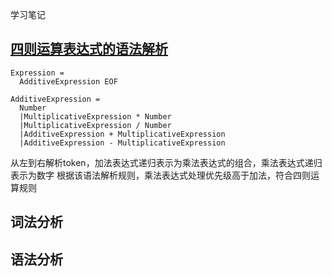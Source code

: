 学习笔记

## [四则运算表达式的语法解析](./additive_experssion.html)

```
Expression = 
  AdditiveExpression EOF
  
AdditiveExpression = 
  Number
  |MultiplicativeExpression * Number
  |MultiplicativeExpression / Number
  |AdditiveExpression + MultiplicativeExpression
  |AdditiveExpression - MultiplicativeExpression
```

从左到右解析token，加法表达式递归表示为乘法表达式的组合，乘法表达式递归表示为数字
根据该语法解析规则，乘法表达式处理优先级高于加法，符合四则运算规则

## 词法分析

## 语法分析